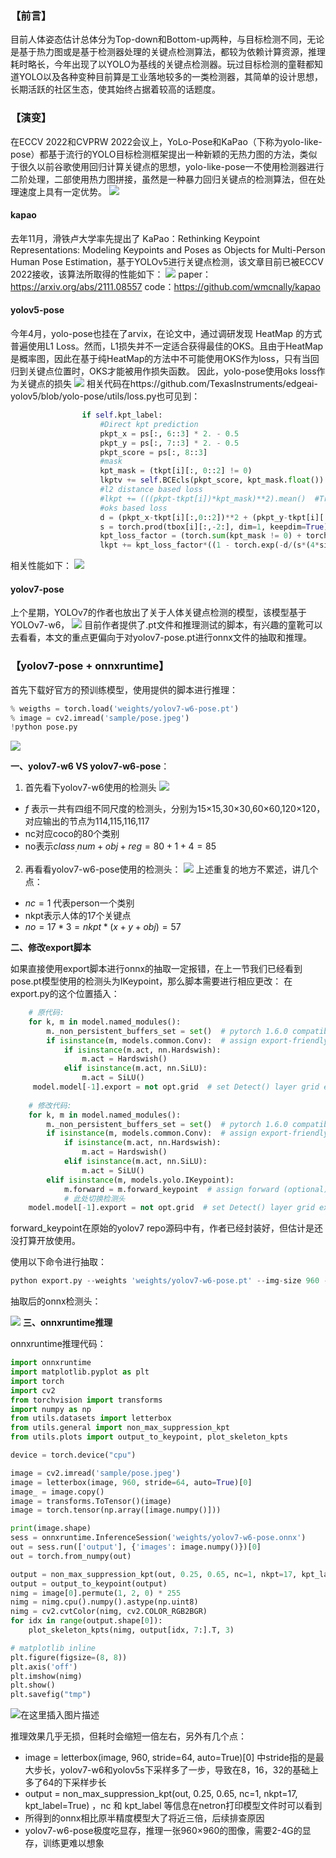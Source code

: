 ﻿### 【前言】
目前人体姿态估计总体分为Top-down和Bottom-up两种，与目标检测不同，无论是基于热力图或是基于检测器处理的关键点检测算法，都较为依赖计算资源，推理耗时略长，今年出现了以YOLO为基线的关键点检测器。玩过目标检测的童鞋都知道YOLO以及各种变种目前算是工业落地较多的一类检测器，其简单的设计思想，长期活跃的社区生态，使其始终占据着较高的话题度。

### 【演变】
在ECCV 2022和CVPRW 2022会议上，YoLo-Pose和KaPao（下称为yolo-like-pose）都基于流行的YOLO目标检测框架提出一种新颖的无热力图的方法，类似于很久以前谷歌使用回归计算关键点的思想，yolo-like-pose一不使用检测器进行二阶处理，二部使用热力图拼接，虽然是一种暴力回归关键点的检测算法，但在处理速度上具有一定优势。
![](https://img-blog.csdnimg.cn/img_convert/3f70f3ab88c3ce802c96f341e34f05d1.png)
#### kapao
去年11月，滑铁卢大学率先提出了 KaPao：Rethinking Keypoint Representations: Modeling Keypoints and Poses as Objects for Multi-Person Human Pose Estimation，基于YOLOv5进行关键点检测，该文章目前已被ECCV 2022接收，该算法所取得的性能如下：
![](https://img-blog.csdnimg.cn/img_convert/c358ec0aaae901eb580d2bd4816ff303.png)
paper：https://arxiv.org/abs/2111.08557
code：https://github.com/wmcnally/kapao

#### yolov5-pose
今年4月，yolo-pose也挂在了arvix，在论文中，通过调研发现 HeatMap 的方式普遍使用L1 Loss。然而，L1损失并不一定适合获得最佳的OKS。且由于HeatMap是概率图，因此在基于纯HeatMap的方法中不可能使用OKS作为loss，只有当回归到关键点位置时，OKS才能被用作损失函数。
因此，yolo-pose使用oks loss作为关键点的损失
![](https://img-blog.csdnimg.cn/img_convert/36b2393d3196e9cd9ad557996e62061f.png)
相关代码在https://github.com/TexasInstruments/edgeai-yolov5/blob/yolo-pose/utils/loss.py也可见到：
```python
				if self.kpt_label:
                    #Direct kpt prediction
                    pkpt_x = ps[:, 6::3] * 2. - 0.5
                    pkpt_y = ps[:, 7::3] * 2. - 0.5
                    pkpt_score = ps[:, 8::3]
                    #mask
                    kpt_mask = (tkpt[i][:, 0::2] != 0)
                    lkptv += self.BCEcls(pkpt_score, kpt_mask.float()) 
                    #l2 distance based loss
                    #lkpt += (((pkpt-tkpt[i])*kpt_mask)**2).mean()  #Try to make this loss based on distance instead of ordinary difference
                    #oks based loss
                    d = (pkpt_x-tkpt[i][:,0::2])**2 + (pkpt_y-tkpt[i][:,1::2])**2
                    s = torch.prod(tbox[i][:,-2:], dim=1, keepdim=True)
                    kpt_loss_factor = (torch.sum(kpt_mask != 0) + torch.sum(kpt_mask == 0))/torch.sum(kpt_mask != 0)
                    lkpt += kpt_loss_factor*((1 - torch.exp(-d/(s*(4*sigmas**2)+1e-9)))*kpt_mask).mean()
```
相关性能如下：
![](https://img-blog.csdnimg.cn/img_convert/b63221a3e04e86ee1b93e1133523946a.png)
#### yolov7-pose
上个星期，YOLOv7的作者也放出了关于人体关键点检测的模型，该模型基于YOLOv7-w6，
![](https://img-blog.csdnimg.cn/img_convert/9647d78bd3aefcc55f56f76d926520c5.png)
目前作者提供了.pt文件和推理测试的脚本，有兴趣的童靴可以去看看，本文的重点更偏向于对yolov7-pose.pt进行onnx文件的抽取和推理。

### 【yolov7-pose + onnxruntime】
首先下载好官方的预训练模型，使用提供的脚本进行推理：

```python
% weigths = torch.load('weights/yolov7-w6-pose.pt')
% image = cv2.imread('sample/pose.jpeg')
!python pose.py 
```
![](https://img-blog.csdnimg.cn/img_convert/3d8927e32af2dfdfbcc78a8e9595ac42.png)

**一、yolov7-w6 VS yolov7-w6-pose**：

1. 首先看下yolov7-w6使用的检测头
![](https://img-blog.csdnimg.cn/img_convert/8014261b5a208f88792a05c0dedc4c38.png)
 - $f$ 表示一共有四组不同尺度的检测头，分别为15×15,30×30,60×60,120×120，对应输出的节点为114,115,116,117
 -  nc对应coco的80个类别
 -  no表示$class_.num+obj+reg = 80+1+4=85$

2. 再看看yolov7-w6-pose使用的检测头：
![](https://img-blog.csdnimg.cn/img_convert/b570ca055f44007c34aeeb13f81276b9.png)
上述重复的地方不累述，讲几个点：

 - $nc=1$ 代表person一个类别
 - nkpt表示人体的17个关键点
 - $no=17*3=nkpt*(x+y+obj)=57$

**二、修改export脚本**

如果直接使用export脚本进行onnx的抽取一定报错，在上一节我们已经看到pose.pt模型使用的检测头为IKeypoint，那么脚本需要进行相应更改：
在export.py的这个位置插入：

```python
    # 原代码:
    for k, m in model.named_modules():
        m._non_persistent_buffers_set = set()  # pytorch 1.6.0 compatibility
        if isinstance(m, models.common.Conv):  # assign export-friendly activations
            if isinstance(m.act, nn.Hardswish):
                m.act = Hardswish()
            elif isinstance(m.act, nn.SiLU):
                m.act = SiLU()
     model.model[-1].export = not opt.grid  # set Detect() layer grid export
                
    # 修改代码:
    for k, m in model.named_modules():
        m._non_persistent_buffers_set = set()  # pytorch 1.6.0 compatibility
        if isinstance(m, models.common.Conv):  # assign export-friendly activations
            if isinstance(m.act, nn.Hardswish):
                m.act = Hardswish()
            elif isinstance(m.act, nn.SiLU):
                m.act = SiLU()
        elif isinstance(m, models.yolo.IKeypoint):
            m.forward = m.forward_keypoint  # assign forward (optional)
            # 此处切换检测头
    model.model[-1].export = not opt.grid  # set Detect() layer grid export
```
forward_keypoint在原始的yolov7 repo源码中有，作者已经封装好，但估计是还没打算开放使用。

使用以下命令进行抽取：

```python
python export.py --weights 'weights/yolov7-w6-pose.pt' --img-size 960 --simplify True
```
抽取后的onnx检测头：

![](https://img-blog.csdnimg.cn/img_convert/1d50396302574a161e3b4f5995cd3325.png)
**三、onnxruntime推理**

onnxruntime推理代码：

```python
import onnxruntime
import matplotlib.pyplot as plt
import torch
import cv2
from torchvision import transforms
import numpy as np
from utils.datasets import letterbox
from utils.general import non_max_suppression_kpt
from utils.plots import output_to_keypoint, plot_skeleton_kpts

device = torch.device("cpu")

image = cv2.imread('sample/pose.jpeg')
image = letterbox(image, 960, stride=64, auto=True)[0]
image_ = image.copy()
image = transforms.ToTensor()(image)
image = torch.tensor(np.array([image.numpy()]))

print(image.shape)
sess = onnxruntime.InferenceSession('weights/yolov7-w6-pose.onnx')
out = sess.run(['output'], {'images': image.numpy()})[0]
out = torch.from_numpy(out)

output = non_max_suppression_kpt(out, 0.25, 0.65, nc=1, nkpt=17, kpt_label=True)
output = output_to_keypoint(output)
nimg = image[0].permute(1, 2, 0) * 255
nimg = nimg.cpu().numpy().astype(np.uint8)
nimg = cv2.cvtColor(nimg, cv2.COLOR_RGB2BGR)
for idx in range(output.shape[0]):
    plot_skeleton_kpts(nimg, output[idx, 7:].T, 3)

# matplotlib inline
plt.figure(figsize=(8, 8))
plt.axis('off')
plt.imshow(nimg)
plt.show()
plt.savefig("tmp")

```

![在这里插入图片描述](https://img-blog.csdnimg.cn/05e02d4d0776483cacd4eb0f3af9d4d9.png)

推理效果几乎无损，但耗时会缩短一倍左右，另外有几个点：

 - image = letterbox(image, 960, stride=64, auto=True)[0] 中stride指的是最大步长，yolov7-w6和yolov5s下采样多了一步，导致在8，16，32的基础上多了64的下采样步长
 - output = non_max_suppression_kpt(out, 0.25, 0.65, nc=1, nkpt=17, kpt_label=True) ，nc 和 kpt_label 等信息在netron打印模型文件时可以看到
 - 所得到的onnx相比原半精度模型大了将近三倍，后续排查原因
 - yolov7-w6-pose极度吃显存，推理一张960×960的图像，需要2-4G的显存，训练更难以想象

